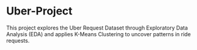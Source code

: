 # Uber-Project
This project explores the Uber Request Dataset through Exploratory Data Analysis (EDA) and applies K-Means Clustering to uncover patterns in ride requests.
